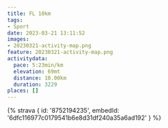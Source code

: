 ```yaml
---
title: FL 10km
tags:
- Sport
date: 2023-03-21 13:11:52
images:
- 20230321-activity-map.png
feature: 20230321-activity-map.png
activitydata:
  pace: 5:23min/km
  elevation: 69mt
  distance: 10.00km
  duration: 3229
places: []
---
```


<!--more--> 

 [//]: # ({% figure { src: '20230321-activity-map.png', title: 'map' } %})


{% strava { id: '8752194235', embedId: '6dfc116977c0179541b6e8d31df240a35a6ad192' } %}